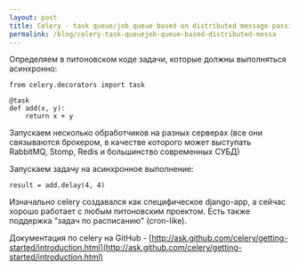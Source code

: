 ```yaml
---
layout: post
title: Celery - task queue/job queue based on distributed message passing
permalink: /blog/celery-task-queuejob-queue-based-distributed-messa
---
```

Определяем в питоновском коде задачи, которые должны выполняться асинхронно:

    from celery.decorators import task

    @task
    def add(x, y):
        return x + y

Запускаем несколько обработчиков на разных серверах (все они связываются брокером, в качестве которого может выступать RabbitMQ, Stomp, Redis и большинство современных СУБД)

Запускаем задачу на асинхронное выполнение:

    result = add.delay(4, 4)

Изначально celery создавался как специфическое django-app, а сейчас хорошо работает с любым питоновским проектом. Есть также поддержка "задач по расписанию" (cron-like).

Документация по celery на GitHub - [http://ask.github.com/celery/getting-started/introduction.html](http://ask.github.com/celery/getting-started/introduction.html)